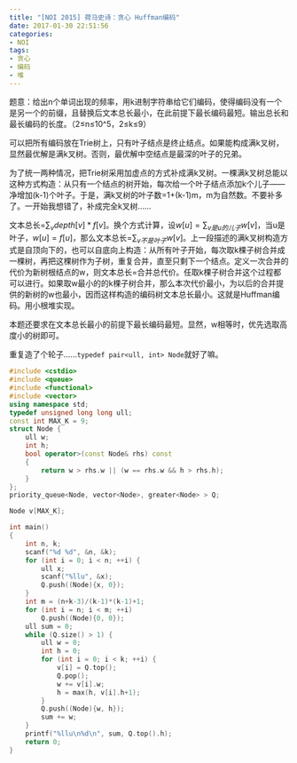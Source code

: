 ```yaml
---
title: "[NOI 2015] 荷马史诗：贪心 Huffman编码"
date: 2017-01-30 22:51:56
categories:
- NOI
tags:
- 贪心
- 编码
- 堆
---
```

题意：给出n个单词出现的频率，用k进制字符串给它们编码，使得编码没有一个是另一个的前缀，且替换后文本总长最小，在此前提下最长编码最短。输出总长和最长编码的长度。（2&le;n&le;10^5，2&le;k&le;9）
<!--more-->
可以把所有编码放在Trie树上，只有叶子结点是终止结点。如果能构成满k叉树，显然最优解是满k叉树。否则，最优解中空结点是最深的叶子的兄弟。

为了统一两种情况，把Trie树采用加虚点的方式补成满k叉树。一棵满k叉树总能以这种方式构造：从只有一个结点的树开始，每次给一个叶子结点添加k个儿子——净增加(k-1)个叶子。于是，满k叉树的叶子数=1+(k-1)m，m为自然数。不要补多了。一开始我想错了，补成完全k叉树......

文本总长=$\sum_v depth[v]*f[v]$。换个方式计算，设$w[u] = \sum_{v是u的儿子} w[v]$，当u是叶子，$w[u] = f[u]$，那么文本总长=$\sum_{v不是叶子} w[v]$。上一段描述的满k叉树构造方式是自顶向下的，也可以自底向上构造：从所有叶子开始，每次取k棵子树合并成一棵树，再把这棵树作为子树，重复合并，直至只剩下一个结点。定义一次合并的代价为新树根结点的w，则文本总长=合并总代价。任取k棵子树合并这个过程都可以进行。如果取w最小的的k棵子树合并，那么本次代价最小，为以后的合并提供的新树的w也最小，因而这样构造的编码树文本总长最小。这就是Huffman编码。用小根堆实现。

本题还要求在文本总长最小的前提下最长编码最短。显然，w相等时，优先选取高度小的树即可。

重复造了个轮子......`typedef pair<ull, int> Node`就好了嘛。

```cpp
#include <cstdio>
#include <queue>
#include <functional>
#include <vector>
using namespace std;
typedef unsigned long long ull;
const int MAX_K = 9;
struct Node {
	ull w;
	int h;
	bool operator>(const Node& rhs) const
	{
		return w > rhs.w || (w == rhs.w && h > rhs.h);
	}
};
priority_queue<Node, vector<Node>, greater<Node> > Q;

Node v[MAX_K];

int main()
{
	int n, k;
	scanf("%d %d", &n, &k);
	for (int i = 0; i < n; ++i) {
		ull x;
		scanf("%llu", &x);
		Q.push((Node){x, 0});
	}
	int m = (n+k-3)/(k-1)*(k-1)+1;
	for (int i = n; i < m; ++i)
		Q.push((Node){0, 0});
	ull sum = 0;
	while (Q.size() > 1) {
		ull w = 0;
		int h = 0;
		for (int i = 0; i < k; ++i) {
			v[i] = Q.top();
			Q.pop();
			w += v[i].w;
			h = max(h, v[i].h+1);
		}
		Q.push((Node){w, h});
		sum += w;
	}
	printf("%llu\n%d\n", sum, Q.top().h);
	return 0;
}
```